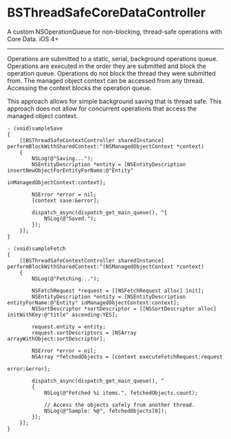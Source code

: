 BSThreadSafeCoreDataController
==============================
A custom NSOperationQueue for non-blocking, thread-safe operations with Core Data. iOS 4+
- - -
Operations are submitted to a static, serial, background operations queue.
Operations are executed in the order they are submitted and block the operation queue.
Operations do not block the thread they were submitted from.
The managed object context can be accessed from any thread.
Accessing the context blocks the operation queue.

This approach allows for simple background saving that is thread safe.
This approach does not allow for concurrent operations that access the managed object context.


    - (void)sampleSave
    {
        [[BSThreadSafeContextController sharedInstance] performBlockWithSharedContext:^(NSManagedObjectContext *context)
        {
            NSLog(@"Saving...");
            NSEntityDescription *entity = [NSEntityDescription insertNewObjectForEntityForName:@"Entity"
                                                                        inManagedObjectContext:context];

            NSError *error = nil;
            [context save:&error];
            
            dispatch_async(dispatch_get_main_queue(), ^{
                NSLog(@"Saved.");
            });
        }];
    }
    
    - (void)sampleFetch
    {
        [[BSThreadSafeContextController sharedInstance] performBlockWithSharedContext:^(NSManagedObjectContext *context)
        {
            NSLog(@"Fetching...");

            NSFetchRequest *request = [[NSFetchRequest alloc] init];
            NSEntityDescription *entity = [NSEntityDescription entityForName:@"Entity" inManagedObjectContext:context];        
            NSSortDescriptor *sortDescriptor = [[NSSortDescriptor alloc] initWithKey:@"title" ascending:YES];
            
            request.entity = entity;
            request.sortDescriptors = [NSArray arrayWithObject:sortDescriptor];
            
            NSError *error = nil;
            NSArray *fetchedObjects = [context executeFetchRequest:request
                                                             error:&error];

            dispatch_async(dispatch_get_main_queue(), ^
            {
                NSLog(@"Fetched %i items.", fetchedObjects.count);
                
                // Access the objects safely from another thread.
                NSLog(@"Sample: %@", fetchedObjects[0]);
            });
        }];
    }
